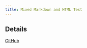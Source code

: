 ```yaml
---
title: Mixed Markdown and HTML Test
---
```

## Details 
 <a href="https://github.com/" target="_blank">GitHub</a>